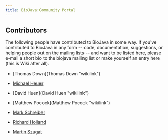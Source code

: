 ```yaml
---
title: BioJava:Community Portal
---
```


Contributors
------------

The following people have contributed to BioJava in some way. If you've
contributed to BioJava in any form -- code, documentation, suggestions,
or helping people out on the mailing lists -- and want to be listed
here, please e-mail a short bio to the biojava mailing list or make
yourself an entry here (this is Wiki after all).

-   [Thomas Down](Thomas Down "wikilink")

<!-- -->

-   [Michael Heuer](User:Heuermh "wikilink")

<!-- -->

-   [David Huen](David Huen "wikilink")

<!-- -->

-   [Matthew Pocock](Matthew Pocock "wikilink")

<!-- -->

-   [Mark Schreiber](User:Mark "wikilink")

<!-- -->

-   [Richard Holland](User:Rholland "wikilink")

<!-- -->

-   [Martin Szugat](User:Martin "wikilink")

